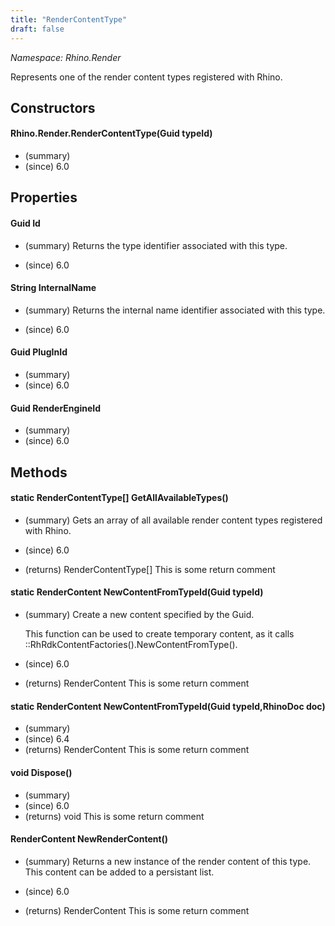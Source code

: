 ```yaml
---
title: "RenderContentType"
draft: false
---
```


*Namespace: Rhino.Render*

   Represents one of the render content types registered with Rhino.
   
## Constructors
#### Rhino.Render.RenderContentType(Guid typeId)
- (summary) 
- (since) 6.0
## Properties
#### Guid Id
- (summary) 
     Returns the type identifier associated with this type.
     
- (since) 6.0
#### String InternalName
- (summary) 
     Returns the internal name identifier associated with this type.
     
- (since) 6.0
#### Guid PlugInId
- (summary) 
- (since) 6.0
#### Guid RenderEngineId
- (summary) 
- (since) 6.0
## Methods
#### static RenderContentType[] GetAllAvailableTypes()
- (summary) 
     Gets an array of all available render content types registered with Rhino.
     
- (since) 6.0
- (returns) RenderContentType[] This is some return comment
#### static RenderContent NewContentFromTypeId(Guid typeId)
- (summary) 
      Create a new content specified by the Guid.
    
     This function can be used to create temporary content, as it calls
     ::RhRdkContentFactories().NewContentFromType().
     
- (since) 6.0
- (returns) RenderContent This is some return comment
#### static RenderContent NewContentFromTypeId(Guid typeId,RhinoDoc doc)
- (summary) 
- (since) 6.4
- (returns) RenderContent This is some return comment
#### void Dispose()
- (summary) 
- (since) 6.0
- (returns) void This is some return comment
#### RenderContent NewRenderContent()
- (summary) 
     Returns a new instance of the render content of this type.  This content can be added to a persistant list.
     
- (since) 6.0
- (returns) RenderContent This is some return comment
